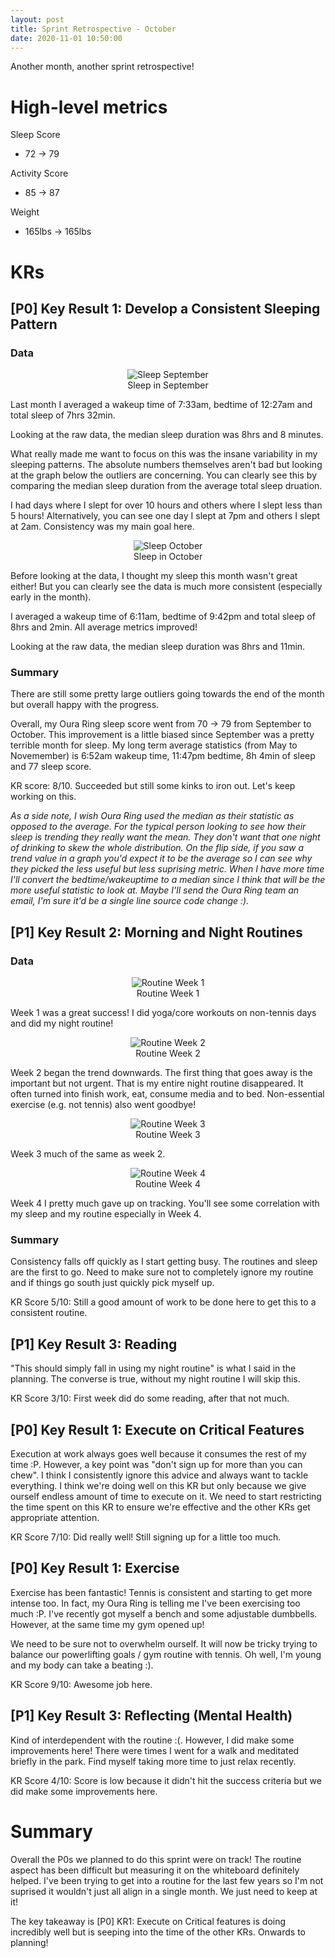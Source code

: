 ```yaml
---
layout: post
title: Sprint Retrospective - October
date: 2020-11-01 10:50:00
---
```


Another month, another sprint retrospective!

# High-level metrics
Sleep Score
* 72 -> 79

Activity Score
* 85 -> 87

Weight
* 165lbs -> 165lbs

# KRs

## [P0] Key Result 1: Develop a Consistent Sleeping Pattern

### Data

<figure>
<center>
  <img src="/assets/2020-11-01-images/2020-09-sleep-oura.png" alt="Sleep September">
  <figcaption> Sleep in September </figcaption>
</center>
</figure>

Last month I averaged a wakeup time of 7:33am, bedtime of 12:27am and total sleep of 7hrs 32min.

Looking at the raw data, the median sleep duration was 8hrs and 8 minutes.

What really made me want to focus on this was the insane variability in my sleeping patterns. The
absolute numbers themselves aren't bad but looking at the graph below the outliers are concerning.
You can clearly see this by comparing the median sleep duration from the average total sleep
druation.

I had days where I slept for over 10 hours and others where I slept less than 5 hours!
Alternatively, you can see one day I slept at 7pm and others I slept at 2am. Consistency was my main
goal here.

<figure>
<center>
  <img src="/assets/2020-11-01-images/2020-10-sleep-oura.png" alt="Sleep October">
  <figcaption> Sleep in October </figcaption>
</center>
</figure>

Before looking at the data, I thought my sleep this month wasn't great either! But you can clearly
see the data is much more consistent (especially early in the month). 

I averaged a wakeup time of 6:11am, bedtime of 9:42pm and total sleep of 8hrs and 2min. All average
metrics improved!

Looking at the raw data, the median sleep duration was 8hrs and 11min.

### Summary

There are still some pretty large outliers going towards the end of the month but overall happy with
the progress.

Overall, my Oura Ring sleep score went from 70 -> 79 from September to October. This improvement is
a little biased since September was a pretty terrible month for sleep. My long term average
statistics (from May to Novemember) is 6:52am wakeup time, 11:47pm bedtime, 8h 4min of sleep and 77
sleep score.

KR score: 8/10. Succeeded but still some kinks to iron out. Let's keep working on this.

*As a side note, I wish Oura Ring used the median as their statistic as opposed to the average. For
the typical person looking to see how their sleep is trending they really want the mean. They don't
want that one night of drinking to skew the whole distribution. On the flip side, if you saw a trend
value in a graph you'd expect it to be the average so I can see why they picked the less useful but
less suprising metric. When I have more time I'll convert the bedtime/wakeuptime to a median since I
think that will be the more useful statistic to look at. Maybe I'll send the Oura Ring team an
email, I'm sure it'd be a single line source code change :).*

## [P1] Key Result 2: Morning and Night Routines

### Data

<figure>
<center>
  <img src="/assets/2020-11-01-images/week-1-routine.png" alt="Routine Week 1">
  <figcaption> Routine Week 1</figcaption>
</center>
</figure>

Week 1 was a great success! I did yoga/core workouts on non-tennis days and did my night routine!

<figure>
<center>
  <img src="/assets/2020-11-01-images/week-2-routine.png" alt="Routine Week 2">
  <figcaption> Routine Week 2</figcaption>
</center>
</figure>

Week 2 began the trend downwards. The first thing that goes away is the important but not urgent.
That is my entire night routine disappeared. It often turned into finish work, eat, consume media
and to bed. Non-essential exercise (e.g. not tennis) also went goodbye! 

<figure>
<center>
  <img src="/assets/2020-11-01-images/week-3-routine.png" alt="Routine Week 3">
  <figcaption> Routine Week 3</figcaption>
</center>
</figure>

Week 3 much of the same as week 2.

<figure>
<center>
  <img src="/assets/2020-11-01-images/week-4-routine.png" alt="Routine Week 4">
  <figcaption> Routine Week 4</figcaption>
</center>
</figure>

Week 4 I pretty much gave up on tracking. You'll see some correlation with my sleep and my routine
especially in Week 4.

### Summary

Consistency falls off quickly as I start getting busy. The routines and sleep are the first to go.
Need to make sure not to completely ignore my routine and if things go south just quickly pick
myself up.  

KR Score 5/10: Still a good amount of work to be done here to get this to a consistent routine.

## [P1] Key Result 3: Reading

"This should simply fall in using my night routine" is what I said in the planning. The converse is
true, without my night routine I will skip this.

KR Score 3/10: First week did do some reading, after that not much.

## [P0] Key Result 1: Execute on Critical Features

Execution at work always goes well because it consumes the rest of my time :P. However, a key point
was "don't sign up for more than you can chew". I think I consistently ignore this advice and always
want to tackle everything. I think we're doing well on this KR but only because we give ourself
endless amount of time to execute on it. We need to start restricting the time spent on this KR to
ensure we're effective and the other KRs get appropriate attention.

KR Score 7/10: Did really well! Still signing up for a little too much.

## [P0] Key Result 1: Exercise

Exercise has been fantastic! Tennis is consistent and starting to get more intense too. In fact, my
Oura Ring is telling me I've been exercising too much :P.  I've recently got myself a bench and some
adjustable dumbbells. However, at the same time my gym opened up!

We need to be sure not to overwhelm ourself. It will now be tricky trying to balance our
powerlifting goals / gym routine with tennis. Oh well, I'm young and my body can take a beating :).

KR Score 9/10: Awesome job here.

## [P1] Key Result 3: Reflecting (Mental Health)
Kind of interdependent with the routine :(. However, I did make some improvements here! There were
times I went for a walk and meditated briefly in the park. Find myself taking more time to just
relax recently.

KR Score 4/10: Score is low because it didn't hit the success criteria but we did make some
improvements here.

# Summary

Overall the P0s we planned to do this sprint were on track! The routine aspect has been difficult
but measuring it on the whiteboard definitely helped. I've been trying to get into a routine for the
last few years so I'm not suprised it wouldn't just all align in a single month. We just need to
keep at it! 

The key takeaway is [P0] KR1: Execute on Critical features is doing incredibly well but is seeping
into the time of the other KRs. Onwards to planning!
